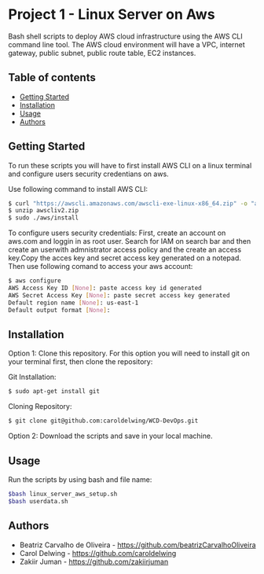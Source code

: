 # Project 1 - Linux Server on Aws 
Bash shell scripts to deploy AWS cloud infrastructure using the AWS CLI command line tool. The AWS cloud environment will have a VPC, internet gateway, public subnet, public route table, EC2 instances.

## Table of contents 
  - [Getting Started](#getting-started)
  - [Installation](#installation)
  - [Usage](#usage)
  - [Authors](#authors)


## Getting Started 
To run these scripts you will have to first install AWS CLI on a linux terminal and configure users security credentians on aws. 

Use following command to install AWS CLI: 
```sh
$ curl "https://awscli.amazonaws.com/awscli-exe-linux-x86_64.zip" -o "awscliv2.zip"
$ unzip awscliv2.zip
$ sudo ./aws/install
```

To configure users security credentials:
First, create an account on aws.com and loggin in as root user. Search for IAM on search bar and then create an userwith admnistrator access policy and the create an access key.Copy the acces key and secret access key generated on a notepad.
Then use following comand to access your aws account: 

```sh
$ aws configure
AWS Access Key ID [None]: paste access key id generated 
AWS Secret Access Key [None]: paste secret access key generated
Default region name [None]: us-east-1
Default output format [None]: 
```

## Installation 
 Option 1: Clone this repository. For this option you will need to install git on your terminal first, then clone the repository: 
 
 Git Installation:
 ```sh
 $ sudo apt-get install git
 ```
 Cloning Repository: 
 ```sh
 $ git clone git@github.com:caroldelwing/WCD-DevOps.git
 ```
 Option 2: Download the scripts and save in your local machine.
 
 ## Usage 
 
 Run the scripts by using bash and file name: 
 ```sh
 $bash linux_server_aws_setup.sh
 $bash userdata.sh 
```

## Authors 
- Beatriz Carvalho de Oliveira - https://github.com/beatrizCarvalhoOliveira
- Carol Delwing - https://github.com/caroldelwing
- Zakiir Juman - https://github.com/zakiirjuman
